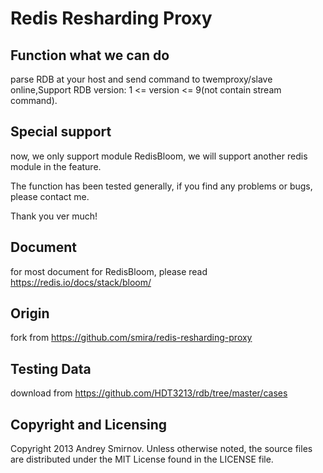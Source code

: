 Redis Resharding Proxy
======================


Function what we can do
---------------------
parse RDB at your host and send command to twemproxy/slave online,Support RDB version: 1 <= version <= 9(not contain stream command).

Special support
---------------------
now, we only support module RedisBloom, we will support another redis module in the feature.

The function has been tested generally, if you find any problems or bugs, please contact me.

Thank you ver much!

Document
---------------------
for most document for RedisBloom, please read https://redis.io/docs/stack/bloom/



Origin
----------------------
fork from https://github.com/smira/redis-resharding-proxy


Testing Data
-----------------------
download from https://github.com/HDT3213/rdb/tree/master/cases

Copyright and Licensing
-----------------------

Copyright 2013 Andrey Smirnov. Unless otherwise noted, the source files are distributed under the MIT License found in
the LICENSE file.







